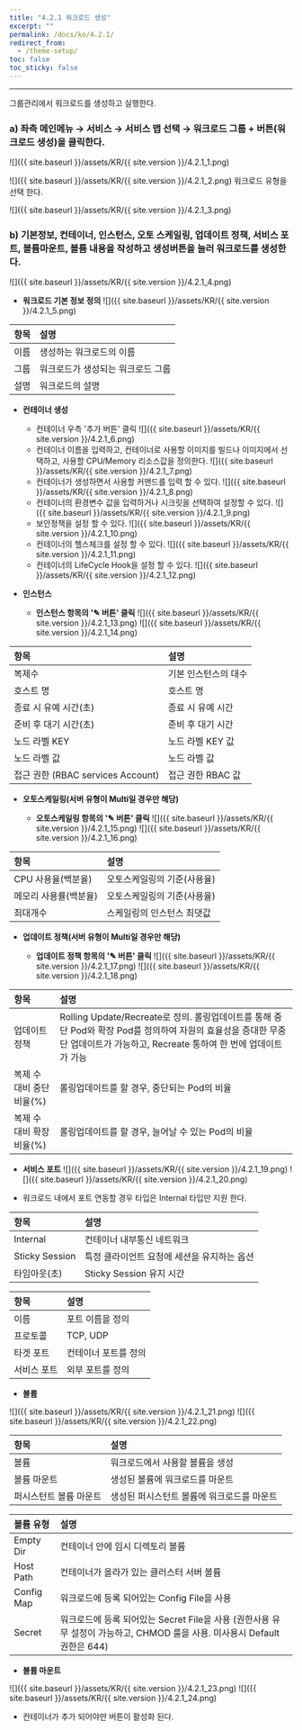 ```yaml
---
title: "4.2.1 워크로드 생성"
excerpt: ""
permalink: /docs/ko/4.2.1/
redirect_from:
  - /theme-setup/
toc: false
toc_sticky: false
---
```


---
그룹관리에서 워크로드를 생성하고 실행한다.

### a\) 좌측 메인메뉴 → 서비스 → 서비스 맵 선택 → 워크로드 그룹 + 버튼\(워크로드 생성\)을 클릭한다.
![]({{ site.baseurl }}/assets/KR/{{ site.version }}/4.2.1_1.png)

![]({{ site.baseurl }}/assets/KR/{{ site.version }}/4.2.1_2.png)
워크로드 유형을 선택 한다.

![]({{ site.baseurl }}/assets/KR/{{ site.version }}/4.2.1_3.png)

### b\) 기본정보, 컨테이너, 인스턴스, 오토 스케일링, 업데이트 정책, 서비스 포트, 볼륨마운트, 볼륨 내용을 작성하고 생성버튼을 눌러 워크로드를 생성한다.
![]({{ site.baseurl }}/assets/KR/{{ site.version }}/4.2.1_4.png)

* **워크로드 기본 정보 정의**
![]({{ site.baseurl }}/assets/KR/{{ site.version }}/4.2.1_5.png)

| **항목** | **설명** |
| :--- | :--- |
| 이름 | 생성하는 워크로드의 이름 |
| 그룹 | 워크로드가 생성되는 워크로드 그룹 |
| 설명 | 워크로드의 설명 |

* **컨테이너 생성**

  * 컨테이너 우측 '추가 버튼' 클릭
  ![]({{ site.baseurl }}/assets/KR/{{ site.version }}/4.2.1_6.png)
  * 컨테이너 이름을 입력하고, 컨테이너로 사용할 이미지를 빌드나 이미지에서 선택하고, 사용할 CPU/Memory 리소스값을 정의한다.
  ![]({{ site.baseurl }}/assets/KR/{{ site.version }}/4.2.1_7.png)
  * 컨테이너가 생성하면서 사용할 커맨드를 입력 할 수 있다.
  ![]({{ site.baseurl }}/assets/KR/{{ site.version }}/4.2.1_8.png)
  * 컨테이너의 환경변수 값을 입력하거나 시크릿을 선택하여 설정할 수 있다.
  ![]({{ site.baseurl }}/assets/KR/{{ site.version }}/4.2.1_9.png)
  * 보안정책을 설정 할 수 있다.
  ![]({{ site.baseurl }}/assets/KR/{{ site.version }}/4.2.1_10.png)
  * 컨테이너의 헬스체크를 설정 할 수 있다.
  ![]({{ site.baseurl }}/assets/KR/{{ site.version }}/4.2.1_11.png)
  * 컨테이너의 LifeCycle Hook을 설정 할 수 있다.
  ![]({{ site.baseurl }}/assets/KR/{{ site.version }}/4.2.1_12.png)

* **인스턴스**

  * **인스턴스 항목의 '✎ 버튼' 클릭**
  ![]({{ site.baseurl }}/assets/KR/{{ site.version }}/4.2.1_13.png)
  ![]({{ site.baseurl }}/assets/KR/{{ site.version }}/4.2.1_14.png)

| **항목** | **설명** |
| :--- | :--- |
| 복제수 | 기본 인스턴스의 대수 |
| 호스트 명 | 호스트 명 |
| 종료 시 유예 시간(초) | 종료 시 유예 시간 |
| 준비 후 대기 시간(초) | 준비 후 대기 시간 |
| 노드 라벨 KEY | 노드 라벨 KEY 값 |
| 노드 라벨 값 | 노드 라벨 값 |
| 접근 권한 (RBAC services Account) | 접근 권한 RBAC 값 |

* **오토스케일링\(서버 유형이 Multi일 경우만 해당\)**

  * **오토스케일링 항목의 '✎ 버튼' 클릭**
  ![]({{ site.baseurl }}/assets/KR/{{ site.version }}/4.2.1_15.png)
  ![]({{ site.baseurl }}/assets/KR/{{ site.version }}/4.2.1_16.png)

| **항목** | **설명** |
| :--- | :--- |
| CPU 사용율\(백분율\) | 오토스케일링의 기준\(사용율\) |
| 메모리 사용률\(백분율\) | 오토스케일링의 기준\(사용율\) |
| 최대개수 | 스케일링의 인스턴스 최댓값 |

* **업데이트 정책\(서버 유형이 Multi일 경우만 해당\)**

  * **업데이트 정책 항목의 '✎ 버튼' 클릭**
  ![]({{ site.baseurl }}/assets/KR/{{ site.version }}/4.2.1_17.png)
  ![]({{ site.baseurl }}/assets/KR/{{ site.version }}/4.2.1_18.png)

| **항목** | **설명** |
| :--- | :--- |
| 업데이트 정책 | Rolling Update/Recreate로 정의. 롤링업데이트를 통해 중단 Pod와 확장 Pod를 정의하여 자원의 효율성을 증대한 무중단 업데이트가 가능하고, Recreate 통하여 한 번에 업데이트가 가능 |
| 복제 수 대비 중단 비율(%) | 롤링업데이트를 할 경우, 중단되는 Pod의 비율 |
| 복제 수 대비 확장 비율(%) | 롤링업데이트를 할 경우, 늘어날 수 있는 Pod의 비율 |

* **서비스 포트**
![]({{ site.baseurl }}/assets/KR/{{ site.version }}/4.2.1_19.png)
![]({{ site.baseurl }}/assets/KR/{{ site.version }}/4.2.1_20.png)

* 워크로드 내에서 포트 연동할 경우 타입은 Internal 타입만 지원 한다.

| **항목** | **설명** |
| :--- | :--- |
| Internal | 컨테이너 내부통신 네트워크 |
| Sticky Session | 특정 클라이언트 요청에 세션을 유지하는 옵션 |
| 타임아웃(초) | Sticky Session 유지 시간|

| **항목** | **설명** |
| :--- | :--- |
| 이름 | 포트 이름을 정의 |
| 프로토콜 | TCP, UDP |
| 타겟 포트 | 컨테이너 포트를 정의 |
| 서비스 포트 | 외부 포트를 정의 |

* **볼륨**

![]({{ site.baseurl }}/assets/KR/{{ site.version }}/4.2.1_21.png)
![]({{ site.baseurl }}/assets/KR/{{ site.version }}/4.2.1_22.png)

| **항목** | 설명 |
| :--- | :--- |
| 볼륨 | 워크로드에서 사용할 볼륨을 생성 |
| 볼륨 마운트 | 생성된 볼륨에 워크로드를 마운트 |
| 퍼시스턴트 볼륨 마운트 |생성된 퍼시스턴트 볼륨에 워크로드를 마운트 |

| **볼륨 유형** | **설명** |
| :--- | :--- |
| Empty Dir | 컨테이너 안에 임시 디렉토리 볼륨 |
| Host Path | 컨테이너가 올라가 있는 클러스터 서버 볼륨 |
| Config Map | 워크로드에 등록 되어있는 Config File을 사용 |
| Secret | 워크로드에 등록 되어있는 Secret File을 사용 \(권한사용 유무 설정이 가능하고, CHMOD 룰을 사용. 미사용시 Default 권한은 644\) |


* **볼륨 마운트**

![]({{ site.baseurl }}/assets/KR/{{ site.version }}/4.2.1_23.png)
![]({{ site.baseurl }}/assets/KR/{{ site.version }}/4.2.1_24.png)

* 컨테이너가 추가 되어야만 버튼이 활성화 된다.
